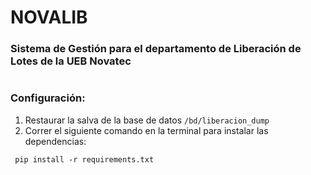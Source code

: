 # NOVALIB
### Sistema de Gestión para el departamento de Liberación de Lotes de la UEB Novatec
#
### Configuración:
1. Restaurar la salva de la base de datos ```/bd/liberacion_dump```
2. Correr el siguiente comando en la terminal para instalar las dependencias: 
```
 pip install -r requirements.txt
```